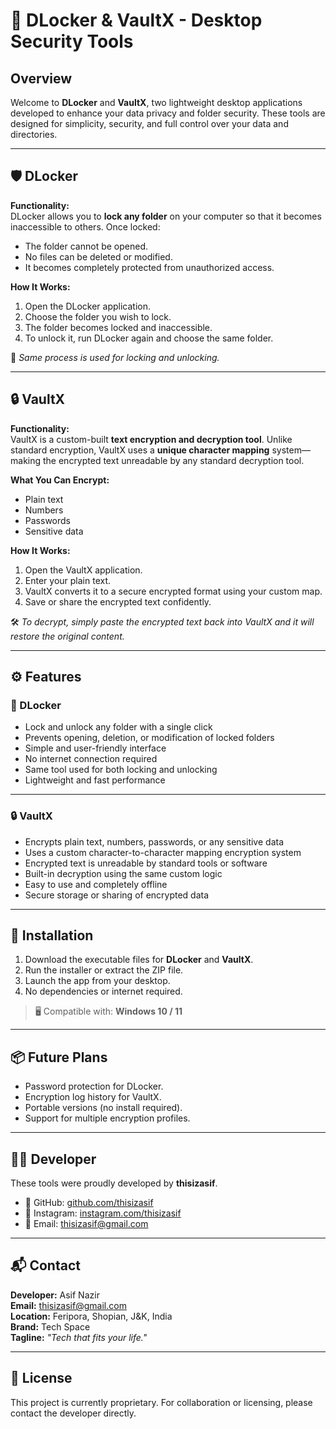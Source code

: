 # 🔐 DLocker & VaultX - Desktop Security Tools

## Overview

Welcome to **DLocker** and **VaultX**, two lightweight desktop applications developed to enhance your data privacy and folder security. These tools are designed for simplicity, security, and full control over your data and directories.

---

## 🛡️ DLocker

**Functionality:**  
DLocker allows you to **lock any folder** on your computer so that it becomes inaccessible to others. Once locked:
- The folder cannot be opened.
- No files can be deleted or modified.
- It becomes completely protected from unauthorized access.

**How It Works:**
1. Open the DLocker application.
2. Choose the folder you wish to lock.
3. The folder becomes locked and inaccessible.
4. To unlock it, run DLocker again and choose the same folder.

🔁 *Same process is used for locking and unlocking.*

---

## 🔒 VaultX

**Functionality:**  
VaultX is a custom-built **text encryption and decryption tool**. Unlike standard encryption, VaultX uses a **unique character mapping** system—making the encrypted text unreadable by any standard decryption tool.

**What You Can Encrypt:**
- Plain text
- Numbers
- Passwords
- Sensitive data

**How It Works:**
1. Open the VaultX application.
2. Enter your plain text.
3. VaultX converts it to a secure encrypted format using your custom map.
4. Save or share the encrypted text confidently.

🛠 *To decrypt, simply paste the encrypted text back into VaultX and it will restore the original content.*

---

## ⚙️ Features

### 🔐 DLocker
- Lock and unlock any folder with a single click
- Prevents opening, deletion, or modification of locked folders
- Simple and user-friendly interface
- No internet connection required
- Same tool used for both locking and unlocking
- Lightweight and fast performance

---

### 🔒 VaultX
- Encrypts plain text, numbers, passwords, or any sensitive data
- Uses a custom character-to-character mapping encryption system
- Encrypted text is unreadable by standard tools or software
- Built-in decryption using the same custom logic
- Easy to use and completely offline
- Secure storage or sharing of encrypted data

---

## 🚀 Installation

1. Download the executable files for **DLocker** and **VaultX**.
2. Run the installer or extract the ZIP file.
3. Launch the app from your desktop.
4. No dependencies or internet required.

> 🖥️ Compatible with: **Windows 10 / 11**

---

## 📦 Future Plans

- Password protection for DLocker.
- Encryption log history for VaultX.
- Portable versions (no install required).
- Support for multiple encryption profiles.

---

## 👨‍💻 Developer

These tools were proudly developed by **thisizasif**.

- 💼 GitHub: [github.com/thisizasif](https://github.com/thisizasif)
- 📸 Instagram: [instagram.com/thisizasif](https://instagram.com/thisizasif)
- 📧 Email: thisizasif@gmail.com

---

## 📬 Contact

**Developer:** Asif Nazir  
**Email:** thisizasif@gmail.com  
**Location:** Feripora, Shopian, J&K, India  
**Brand:** Tech Space  
**Tagline:** *"Tech that fits your life."*

---

## 🔗 License

This project is currently proprietary. For collaboration or licensing, please contact the developer directly.
